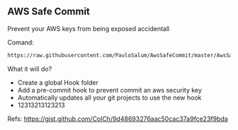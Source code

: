## AWS Safe Commit

Prevent your AWS keys from being exposed accidentall

Comand:

```sh
https://raw.githubusercontent.com/PauloSalum/AwsSafeCommit/master/AwsSafe.sh
```

What it will do?

- Create a global Hook folder
- Add a pre-commit hook to prevent commit an aws security key
- Automatically updates all your git projects to use the new hook
- 12313213123213

Refs:
https://gist.github.com/ColCh/9d48693276aac50cac37a9fce23f9bda
